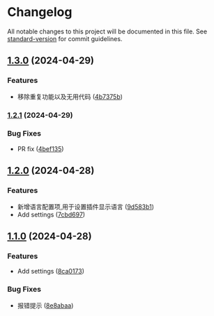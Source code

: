 # Changelog

All notable changes to this project will be documented in this file. See [standard-version](https://github.com/conventional-changelog/standard-version) for commit guidelines.

## [1.3.0](https://github.com/luhaifeng666/obsidian-text2audio/compare/1.2.1...1.3.0) (2024-04-29)


### Features

* 移除重复功能以及无用代码 ([4b7375b](https://github.com/luhaifeng666/obsidian-text2audio/commit/4b7375b917d3e44b25b9de9209073726f1e0321f))

### [1.2.1](https://github.com/luhaifeng666/obsidian-text2audio/compare/1.2.0...1.2.1) (2024-04-29)


### Bug Fixes

* PR fix ([4bef135](https://github.com/luhaifeng666/obsidian-text2audio/commit/4bef135f6f7430a30e3f51cdd36f517348daf692))

## [1.2.0](https://github.com/luhaifeng666/obsidian-text2audio/compare/1.1.0...1.2.0) (2024-04-28)


### Features

* 新增语言配置项,用于设置插件显示语言 ([9d583b1](https://github.com/luhaifeng666/obsidian-text2audio/commit/9d583b1428ef384cb28d62077bee554ceb400951))
* Add settings ([7cbd697](https://github.com/luhaifeng666/obsidian-text2audio/commit/7cbd697458ba3d2604e2bf840a4e454a23c32856))

## [1.1.0](https://github.com/luhaifeng666/obsidian-text2audio/compare/1.0.2...1.1.0) (2024-04-28)


### Features

* Add settings ([8ca0173](https://github.com/luhaifeng666/obsidian-text2audio/commit/8ca0173fc18e4079e4b5760e8ef384b45f383cc1))


### Bug Fixes

* 报错提示 ([8e8abaa](https://github.com/luhaifeng666/obsidian-text2audio/commit/8e8abaad510d955757902fb157c2ea5720198bc2))
